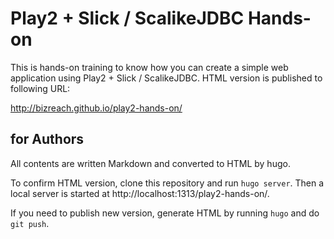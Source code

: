 # Play2 + Slick / ScalikeJDBC Hands-on

This is hands-on training to know how you can create a simple web application using Play2 + Slick / ScalikeJDBC.
HTML version is published to following URL:

http://bizreach.github.io/play2-hands-on/

## for Authors

All contents are written Markdown and converted to HTML by hugo.

To confirm HTML version, clone this repository and run `hugo server`. Then a local server is started at http://localhost:1313/play2-hands-on/.

If you need to publish new version, generate HTML by running `hugo` and do `git push`.
